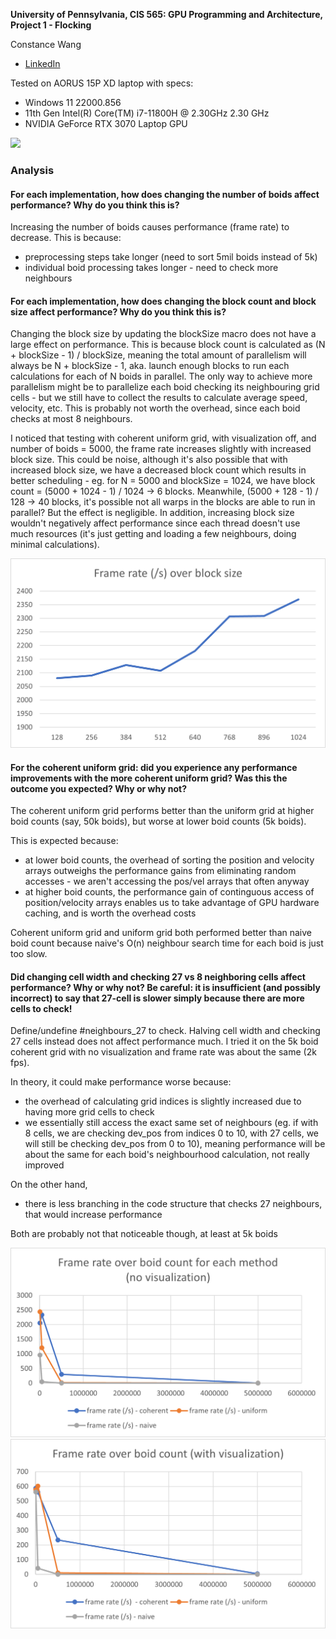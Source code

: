 **University of Pennsylvania, CIS 565: GPU Programming and Architecture,
Project 1 - Flocking**

Constance Wang  
- [LinkedIn](https://www.linkedin.com/in/conswang/)

Tested on AORUS 15P XD laptop with specs:  
- Windows 11 22000.856  
- 11th Gen Intel(R) Core(TM) i7-11800H @ 2.30GHz 2.30 GHz  
- NVIDIA GeForce RTX 3070 Laptop GPU  

![](flocking_gif.gif)

### Analysis

#### For each implementation, how does changing the number of boids affect performance? Why do you think this is?
Increasing the number of boids causes performance (frame rate) to decrease. This is because:
- preprocessing steps take longer (need to sort 5mil boids instead of 5k)
- individual boid processing takes longer - need to check more neighbours

#### For each implementation, how does changing the block count and block size affect performance? Why do you think this is?
Changing the block size by updating the blockSize macro does not have a large effect on performance. This is because block count is calculated as (N + blockSize - 1) / blockSize, meaning the total amount of parallelism will always be N + blockSize - 1, aka. launch enough blocks to run each calculations for each of N boids in parallel. The only way to achieve more parallelism might be to parallelize each boid checking its neighbouring grid cells - but we still have to collect the results to calculate average speed, velocity, etc. This is probably not worth the overhead, since each boid checks at most 8 neighbours.

I noticed that testing with coherent uniform grid, with visualization off, and number of boids = 5000, the frame rate increases slightly with increased block size. This could be noise, although it's also possible that with increased block size, we have a decreased block count which results in better scheduling - eg. for N = 5000 and blockSize = 1024, we have block count = (5000 + 1024 - 1) / 1024 -> 6 blocks. Meanwhile, (5000 + 128 - 1) / 128 -> 40 blocks, it's possible not all warps in the blocks are able to run in parallel? But the effect is negligible. In addition, increasing block size wouldn't negatively affect performance since each thread doesn't use much resources (it's just getting and loading a few neighbours, doing minimal calculations).

![](images/framerateblocksize.png)

#### For the coherent uniform grid: did you experience any performance improvements with the more coherent uniform grid? Was this the outcome you expected? Why or why not?
The coherent uniform grid performs better than the uniform grid at higher boid counts (say, 50k boids), but worse at lower boid counts (5k boids).

This is expected because: 
- at lower boid counts, the overhead of sorting the position and velocity arrays outweighs the performance gains from eliminating random accesses - we aren't accessing the pos/vel arrays that often anyway
- at higher boid counts, the performance gain of continguous access of position/velocity arrays enables us to take advantage of GPU hardware caching, and is worth the overhead costs

Coherent uniform grid and uniform grid both performed better than naive boid count because naive's O(n) neighbour search time for each boid is just too slow.

#### Did changing cell width and checking 27 vs 8 neighboring cells affect performance? Why or why not? Be careful: it is insufficient (and possibly incorrect) to say that 27-cell is slower simply because there are more cells to check!
Define/undefine #neighbours_27 to check. Halving cell width and checking 27 cells instead does not affect performance much. I tried it on the 5k boid coherent grid with no visualization and frame rate was about the same (2k fps).

In theory, it could make performance worse because:
- the overhead of calculating grid indices is slightly increased due to having more grid cells to check
- we essentially still access the exact same set of neighbours (eg. if with 8 cells, we are checking dev_pos from indices 0 to 10, with 27 cells, we will still be checking dev_pos from 0 to 10), meaning performance will be about the same for each boid's neighbourhood calculation, not really improved

On the other hand,
- there is less branching in the code structure that checks 27 neighbours, that would increase performance

Both are probably not that noticeable though, at least at 5k boids

![](images/frameratesboidcount.png)
![](images/frameratesboidcountwithviz.png)

